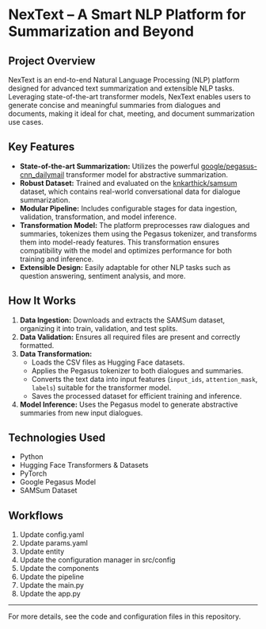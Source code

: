 # NexText – A Smart NLP Platform for Summarization and Beyond

## Project Overview

NexText is an end-to-end Natural Language Processing (NLP) platform designed for advanced text summarization and extensible NLP tasks. Leveraging state-of-the-art transformer models, NexText enables users to generate concise and meaningful summaries from dialogues and documents, making it ideal for chat, meeting, and document summarization use cases.

## Key Features

- **State-of-the-art Summarization:** Utilizes the powerful [google/pegasus-cnn_dailymail](https://huggingface.co/google/pegasus-cnn_dailymail) transformer model for abstractive summarization.
- **Robust Dataset:** Trained and evaluated on the [knkarthick/samsum](https://huggingface.co/datasets/knkarthick/samsum) dataset, which contains real-world conversational data for dialogue summarization.
- **Modular Pipeline:** Includes configurable stages for data ingestion, validation, transformation, and model inference.
- **Transformation Model:** The platform preprocesses raw dialogues and summaries, tokenizes them using the Pegasus tokenizer, and transforms them into model-ready features. This transformation ensures compatibility with the model and optimizes performance for both training and inference.
- **Extensible Design:** Easily adaptable for other NLP tasks such as question answering, sentiment analysis, and more.

## How It Works

1. **Data Ingestion:** Downloads and extracts the SAMSum dataset, organizing it into train, validation, and test splits.
2. **Data Validation:** Ensures all required files are present and correctly formatted.
3. **Data Transformation:**
   - Loads the CSV files as Hugging Face datasets.
   - Applies the Pegasus tokenizer to both dialogues and summaries.
   - Converts the text data into input features (`input_ids`, `attention_mask`, `labels`) suitable for the transformer model.
   - Saves the processed dataset for efficient training and inference.
4. **Model Inference:** Uses the Pegasus model to generate abstractive summaries from new input dialogues.

## Technologies Used

- Python
- Hugging Face Transformers & Datasets
- PyTorch
- Google Pegasus Model
- SAMSum Dataset

## Workflows

1. Update config.yaml
2. Update params.yaml
3. Update entity
4. Update the configuration manager in src/config
5. Update the components
6. Update the pipeline
7. Update the main.py
8. Update the app.py

---

For more details, see the code and configuration files in this repository.
